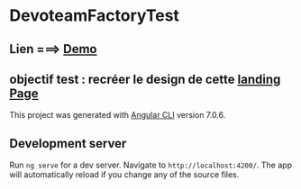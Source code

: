 # DevoteamFactoryTest
## Lien ===> [Demo](https://amaryassa-devoteam-test.netlify.com/)

## objectif test : recréer le design  de cette [landing Page](https://www.behance.net/gallery/70263365/Bicycle-products-Website)

This project was generated with [Angular CLI](https://github.com/angular/angular-cli) version 7.0.6.

## Development server

Run `ng serve` for a dev server. Navigate to `http://localhost:4200/`. The app will automatically reload if you change any of the source files.

